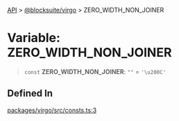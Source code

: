 [API](../../../index.md) > [@blocksuite/virgo](../index.md) > ZERO\_WIDTH\_NON\_JOINER

# Variable: ZERO\_WIDTH\_NON\_JOINER

> `const` **ZERO\_WIDTH\_NON\_JOINER**: `"‌"` = `'\u200C'`

## Defined In

[packages/virgo/src/consts.ts:3](https://github.com/Saul-Mirone/blocksuite/blob/f2324b82e/packages/virgo/src/consts.ts#L3)
